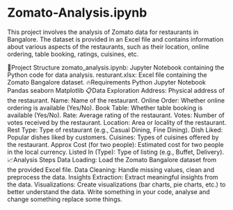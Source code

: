 # Zomato-Analysis.ipynb

This project involves the analysis of Zomato data for restaurants in Bangalore. The dataset is provided in an Excel file and contains information about various aspects of the restaurants, such as their location, online ordering, table booking, ratings, cuisines, etc.

🍄Project Structure
zomato_analysis.ipynb: Jupyter Notebook containing the Python code for data analysis.
resturant.xlsx: Excel file containing the Zomato Bangalore dataset.
🔥Requirements
Python
Jupyter Notebook
Pandas
seaborn 
Matplotlib
📋Data Exploration
Address: Physical address of the restaurant.
Name: Name of the restaurant.
Online Order: Whether online ordering is available (Yes/No).
Book Table: Whether table booking is available (Yes/No).
Rate: Average rating of the restaurant.
Votes: Number of votes received by the restaurant.
Location: Area or locality of the restaurant.
Rest Type: Type of restaurant (e.g., Casual Dining, Fine Dining).
Dish Liked: Popular dishes liked by customers.
Cuisines: Types of cuisines offered by the restaurant.
Approx Cost (for two people): Estimated cost for two people in the local currency.
Listed In (Type): Type of listing (e.g., Buffet, Delivery).
📈Analysis Steps
Data Loading: Load the Zomato Bangalore dataset from the provided Excel file.
Data Cleaning: Handle missing values, clean and preprocess the data.
Insights Extraction: Extract meaningful insights from the data.
Visualizations: Create visualizations (bar charts, pie charts, etc.) to better understand the data. Write something in your code, analyse and change something replace some things.

